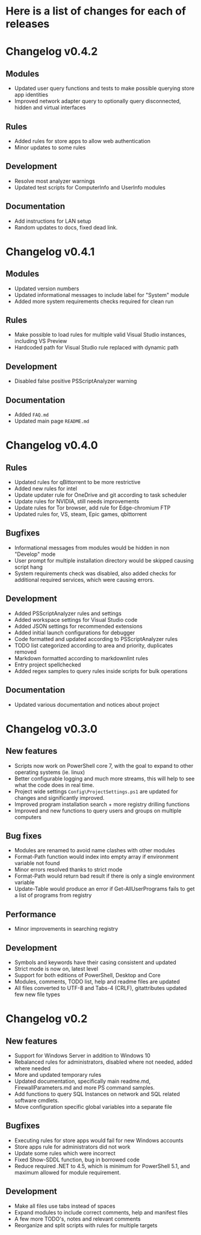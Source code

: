
# Here is a list of changes for each of releases

# Changelog v0.4.2

## Modules

- Updated user query functions and tests to make possible querying store app identities
- Improved network adapter query to optionally query disconnected, hidden and virtual interfaces

## Rules

- Added rules for store apps to allow web authentication
- Minor updates to some rules

## Development

- Resolve most analyzer warnings
- Updated test scripts for ComputerInfo and UserInfo modules

## Documentation

- Add instructions for LAN setup
- Random updates to docs, fixed dead link.

# Changelog v0.4.1

## Modules

- Updated version numbers
- Updated informational messages to include label for "System" module
- Added more system requirements checks required for clean run

## Rules

- Make possible to load rules for multiple valid Visual Studio instances, including VS Preview
- Hardcoded path for Visual Studio rule replaced with dynamic path

## Development

- Disabled false positive PSScriptAnalyzer warning

## Documentation

- Added `FAQ.md`
- Updated main page `README.md`

# Changelog v0.4.0

## Rules

- Updated rules for qBittorrent to be more restrictive
- Added new rules for intel
- Update updater rule for OneDrive and git according to task scheduler
- Update rules for NVIDIA, still needs improvements
- Update rules for Tor browser, add rule for Edge-chromium FTP
- Updated rules for, VS, steam, Epic games, qbittorrent

## Bugfixes

- Informational messages from modules would be hidden in non "Develop" mode
- User prompt for multiple installation directory would be skipped causing script hang
- System requirements check was disabled, also added checks for additional required services,
  which were causing errors.

## Development

- Added PSScriptAnalyzer rules and settings
- Added workspace settings for Visual Studio code
- Added JSON settings for recommended extensions
- Added initial launch configurations for debugger
- Code formatted and updated according to PSScriptAnalyzer rules
- TODO list categorized according to area and priority, duplicates removed
- Markdown formatted according to markdownlint rules
- Entry project spellchecked
- Added regex samples to query rules inside scripts for bulk operations

## Documentation

- Updated various documentation and notices about project

# Changelog v0.3.0

## New features

- Scripts now work on PowerShell core 7, with the goal to expand to other operating systems
  (ie. linux)
- Better configurable logging and much more streams, this will help to see what the code does in
  real time.
- Project wide settings `Config\ProjectSettings.ps1` are updated for changes and significantly
  improved.
- Improved program installation search + more registry drilling functions
- Improved and new functions to query users and groups on multiple computers

## Bug fixes

- Modules are renamed to avoid name clashes with other modules
- Format-Path function would index into empty array if environment variable not found
- Minor errors resolved thanks to strict mode
- Format-Path would return bad result if there is only a single environment variable
- Update-Table would produce an error if Get-AllUserPrograms fails to get a list of programs from
  registry

## Performance

- Minor improvements in searching registry

## Development

- Symbols and keywords have their casing consistent and updated
- Strict mode is now on, latest level
- Support for both editions of PowerShell, Desktop and Core
- Modules, comments, TODO list, help and readme files are updated
- All files converted to UTF-8 and Tabs-4 (CRLF), gitattributes updated few new file types

# Changelog v0.2

## New features

- Support for Windows Server in addition to Windows 10
- Rebalanced rules for administrators, disabled where not needed, added where needed
- More and updated temporary rules
- Updated documentation, specifically main readme.md, FirewallParameters.md and more PS command
  samples.
- Add functions to query SQL Instances on network and SQL related software cmdlets.
- Move configuration specific global variables into a separate file

## Bugfixes

- Executing rules for store apps would fail for new Windows accounts
- Store apps rule for administrators did not work
- Update some rules which were incorrect
- Fixed Show-SDDL function, bug in borrowed code
- Reduce required .NET to 4.5, which is minimum for PowerShell 5.1, and maximum allowed for module
  requirement.

## Development

- Make all files use tabs instead of spaces
- Expand modules to include correct comments, help and manifest files
- A few more TODO's, notes and relevant comments
- Reorganize and split scripts with rules for multiple targets
